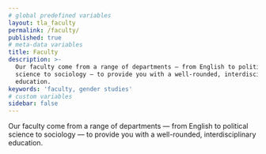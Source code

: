 ```yaml
---
# global predefined variables
layout: tla_faculty
permalink: /faculty/
published: true
# meta-data variables
title: Faculty
description: >-
  Our faculty come from a range of departments — from English to political
  science to sociology — to provide you with a well-rounded, interdisciplinary
  education.
keywords: 'faculty, gender studies'
# custom variables
sidebar: false
---
```

Our faculty come from a range of departments — from English to political science to sociology — to provide you with a well-rounded, interdisciplinary education.
